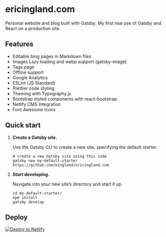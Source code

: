 # ericingland.com

Personal website and blog built with Gatsby. My first real use of Gatsby and React on a production site.

## Features

* Editable blog pages in Markdown files
* Images Lazy loading and webp support (gatsby-image)
* Tags page
* Offline support
* Google Analytics
* ESLint (JS Standard)
* Prettier code styling
* Theming with Typography.js
* Bootstrap styled components with react-bootstrap
* Netlify CMS Integration
* Font Awesome Icons

## Quick start

1.  **Create a Gatsby site.**

    Use the Gatsby CLI to create a new site, specifying the default starter.

    ```shell
    # create a new Gatsby site using this code
    gatsby new my-default-starter https://github.com/eingland/ericingland.com
    ```

1.  **Start developing.**

    Navigate into your new site’s directory and start it up.

    ```shell
    cd my-default-starter/
    npm install
    gatsby develop
    ```

## Deploy

[![Deploy to Netlify](https://www.netlify.com/img/deploy/button.svg)](https://app.netlify.com/start/deploy?repository=https://github.com/eingland/ericingland.com)

